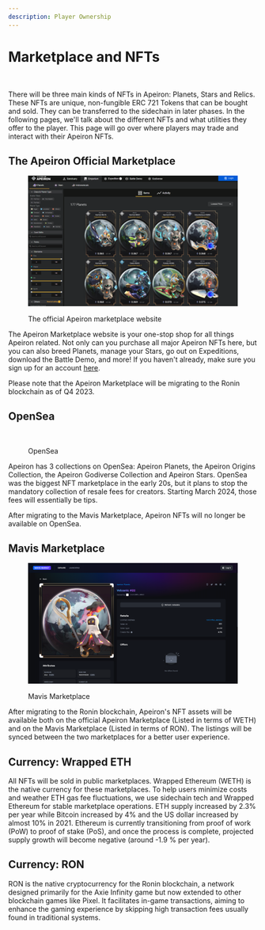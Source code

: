 ```yaml
---
description: Player Ownership
---
```


# Marketplace and NFTs

<figure><img src="../../../../.gitbook/assets/image (123).png" alt=""><figcaption></figcaption></figure>

There will be three main kinds of NFTs in Apeiron: Planets, Stars and Relics. These NFTs are unique, non-fungible ERC 721 Tokens that can be bought and sold. They can be transferred to the sidechain in later phases. In the following pages, we'll talk about the different NFTs and what utilities they offer to the player. This page will go over where players may trade and interact with their Apeiron NFTs.

## The Apeiron Official Marketplace

<figure><img src="../../../../.gitbook/assets/image (101).png" alt=""><figcaption><p>The official Apeiron marketplace website</p></figcaption></figure>

The Apeiron Marketplace website is your one-stop shop for all things Apeiron related. Not only can you purchase all major Apeiron NFTs here, but you can also breed Planets, manage your Stars, go out on Expeditions, download the Battle Demo, and more! If you haven't already, make sure you sign up for an account [here](https://marketplace.apeironnft.com/).&#x20;

Please note that the Apeiron Marketplace will be migrating to the Ronin blockchain as of Q4 2023.&#x20;

## OpenSea&#x20;

<figure><img src="../../../../.gitbook/assets/open_sea_01.png" alt=""><figcaption><p>OpenSea</p></figcaption></figure>

Apeiron has 3 collections on OpenSea: Apeiron Planets, the Apeiron Origins Collection, the Apeiron Godiverse Collection and Apeiron Stars. OpenSea was the biggest NFT marketplace in the early 20s, but it plans to stop the mandatory collection of resale fees for creators. Starting March 2024, those fees will essentially be tips.&#x20;

After migrating to the Mavis Marketplace, Apeiron NFTs will no longer be available on OpenSea.&#x20;

## Mavis Marketplace

<figure><img src="../../../../.gitbook/assets/mavis_marketplace_01.png" alt=""><figcaption><p>Mavis Marketplace </p></figcaption></figure>

After migrating to the Ronin blockchain, Apeiron's NFT assets will be available both on the official  Apeiron Marketplace (Listed in terms of WETH) and on the Mavis Marketplace (Listed in terms of RON). The listings will be synced between the two marketplaces for a better user experience.&#x20;

## Currency: Wrapped ETH&#x20;

All NFTs will be sold in public marketplaces. Wrapped Ethereum (WETH) is the native currency for these marketplaces. To help users minimize costs and weather ETH gas fee fluctuations, we use sidechain tech and Wrapped Ethereum for stable marketplace operations. ETH supply increased by 2.3% per year while Bitcoin increased by 4% and the US dollar increased by almost 10% in 2021. Ethereum is currently transitioning from proof of work (PoW) to proof of stake (PoS), and once the process is complete, projected supply growth will become negative (around -1.9 % per year).

## Currency: RON

RON is the native cryptocurrency for the Ronin blockchain, a network designed primarily for the Axie Infinity game but now extended to other blockchain games like Pixel. It facilitates in-game transactions, aiming to enhance the gaming experience by skipping high transaction fees usually found in traditional systems.

